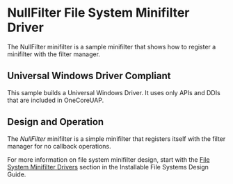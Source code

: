 <!---
    name: NullFilter File System Minifilter Driver
    platform: WDM
    language: cpp
    category: FileSystem
    description: A minifilter that demonstrates registration with the filter manager.
    samplefwlink: http://go.microsoft.com/fwlink/p/?LinkId=617653
--->

NullFilter File System Minifilter Driver
========================================

The NullFilter minifilter is a sample minifilter that shows how to register a minifilter with the filter manager.

## Universal Windows Driver Compliant
This sample builds a Universal Windows Driver. It uses only APIs and DDIs that are included in OneCoreUAP.

Design and Operation
--------------------

The *NullFilter* minifilter is a simple minifilter that registers itself with the filter manager for no callback operations.

For more information on file system minifilter design, start with the [File System Minifilter Drivers](http://msdn.microsoft.com/en-us/library/windows/hardware/ff540402) section in the Installable File Systems Design Guide.


